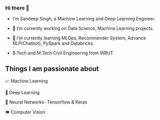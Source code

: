### Hi there 👋

- I'm Sandeep Singh, a Machine Learning and Deep Learning Engineer.
- 🔭 I’m currently working on Data Science, Machine Learning projects.
- 🌱 I’m currently learning MLOps, Recommender System, Advance NLP(Chatbot), PySpark and Databricks.


- B.Tech  and M.Tech Civil Engineering from WBUT 


## Things I am passionate about

📈 Machine Learning

🤖 Deep Learning

🧠 Neural Networks- Tensorflow & Keras

👁️ Computer Vision


